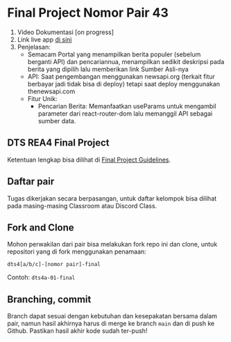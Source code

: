 # Final Project Nomor Pair 43

1. Video Dokumentasi [on progress]
2. Link live app [di sini](https://dts4a-43-final.netlify.app/)
3. Penjelasan:
    - Semacam Portal yang menampilkan berita populer (sebelum berganti API) dan pencariannua, menampilkan sedikit deskripsi pada berita yang dipilih lalu memberikan link Sumber Asli-nya
    - API: Saat pengembangan menggunakan newsapi.org (terkait fitur berbayar jadi tidak bisa di deploy) tetapi saat deploy menggunakan thenewsapi.com
    - Fitur Unik:
      - Pencarian Berita: Memanfaatkan useParams untuk mengambil parameter dari react-router-dom lalu memanggil API sebagai sumber data.

## DTS REA4 Final Project

Ketentuan lengkap bisa dilihat di [Final Project Guidelines](https://docs.google.com/document/d/122KyWNQ4xxU4aFwWbM4vIfH7LM4AH2CZEZa3YsEHjCk). 

## Daftar pair

Tugas dikerjakan secara berpasangan, untuk daftar kelompok bisa dilihat pada masing-masing Classroom atau Discord Class.

## Fork and Clone

Mohon perwakilan dari pair bisa melakukan fork repo ini dan clone, untuk repositori yang di fork menggunakan penamaan:

`dts4[a/b/c]-[nomor pair]-final`

Contoh: `dts4a-01-final`

## Branching, commit

Branch dapat sesuai dengan kebutuhan dan kesepakatan bersama dalam pair, namun hasil akhirnya harus di merge ke branch `main` dan di push ke Github. Pastikan hasil akhir kode sudah ter-push!

